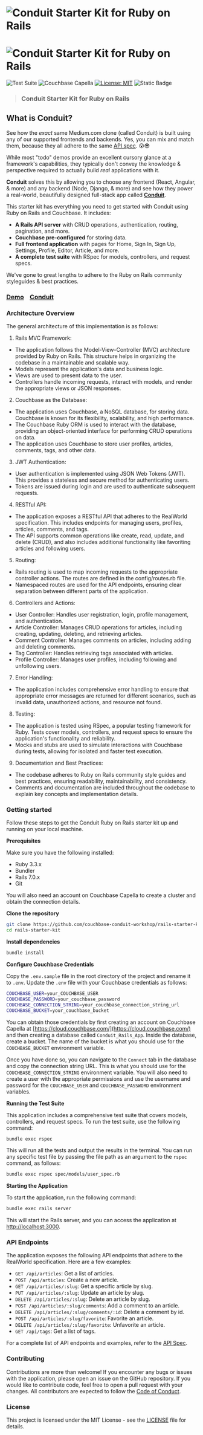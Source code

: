 # ![Conduit Starter Kit for Ruby on Rails](conduit_readme_banner.png#gh-light-mode-only)
# ![Conduit Starter Kit for Ruby on Rails](conduit_readme_banner_dark_mode.png#gh-dark-mode-only)

![Test Suite](https://github.com/couchbase-conduit-workshop/rails-starter-kit/actions/workflows/run-tests.yml/badge.svg)
![Couchbase Capella](https://img.shields.io/badge/Couchbase_Capella-Enabled-red)
[![License: MIT](https://cdn.prod.website-files.com/5e0f1144930a8bc8aace526c/65dd9eb5aaca434fac4f1c34_License-MIT-blue.svg)](/LICENSE)
![Static Badge](https://img.shields.io/badge/Code_of_Conduct-Contributor_Covenant-violet.svg)

> ### Conduit Starter Kit for Ruby on Rails

## What is Conduit?

See how the *exact* same Medium.com clone (called Conduit) is built using any of our supported frontends and backends. Yes, you can mix and match them, because they all adhere to the same [API spec](https://realworld-docs.netlify.app/docs/specs/backend-specs/introduction). 😮😎

While most "todo" demos provide an excellent cursory glance at a framework's capabilities, they typically don't convey the knowledge & perspective required to actually build _real_ applications with it.

**Conduit** solves this by allowing you to choose any frontend (React, Angular, & more) and any backend (Node, Django, & more) and see how they power a real-world, beautifully designed full-stack app called [**Conduit**](https://conduit.realworld.how).

This starter kit has everything you need to get started with Conduit using Ruby on Rails and Couchbase. It includes:

- **A Rails API server** with CRUD operations, authentication, routing, pagination, and more.
- **Couchbase pre-configured** for storing data.
- **Full frontend application** with pages for Home, Sign In, Sign Up, Settings, Profile, Editor, Article, and more.
- **A complete test suite** with RSpec for models, controllers, and request specs.

We've gone to great lengths to adhere to the Ruby on Rails community styleguides & best practices.

### [Demo](https://demo.realworld.io/)&nbsp;&nbsp;&nbsp;&nbsp;[Conduit](https://github.com/gothinkster/realworld)

### Architecture Overview

The general architecture of this implementation is as follows:

1. Rails MVC Framework:

* The application follows the Model-View-Controller (MVC) architecture provided by Ruby on Rails. This structure helps in organizing the codebase in a maintainable and scalable way.
* Models represent the application's data and business logic.
* Views are used to present data to the user.
* Controllers handle incoming requests, interact with models, and render the appropriate views or JSON responses.

2. Couchbase as the Database:

* The application uses Couchbase, a NoSQL database, for storing data. Couchbase is known for its flexibility, scalability, and high performance.
* The Couchbase Ruby ORM is used to interact with the database, providing an object-oriented interface for performing CRUD operations on data.
* The application uses Couchbase to store user profiles, articles, comments, tags, and other data.

3. JWT Authentication:

* User authentication is implemented using JSON Web Tokens (JWT). This provides a stateless and secure method for authenticating users.
* Tokens are issued during login and are used to authenticate subsequent requests.

4. RESTful API:

* The application exposes a RESTful API that adheres to the RealWorld specification. This includes endpoints for managing users, profiles, articles, comments, and tags.
* The API supports common operations like create, read, update, and delete (CRUD), and also includes additional functionality like favoriting articles and following users.

5. Routing:

* Rails routing is used to map incoming requests to the appropriate controller actions. The routes are defined in the config/routes.rb file.
* Namespaced routes are used for the API endpoints, ensuring clear separation between different parts of the application.

6. Controllers and Actions:

* User Controller: Handles user registration, login, profile management, and authentication.
* Article Controller: Manages CRUD operations for articles, including creating, updating, deleting, and retrieving articles.
* Comment Controller: Manages comments on articles, including adding and deleting comments.
* Tag Controller: Handles retrieving tags associated with articles.
* Profile Controller: Manages user profiles, including following and unfollowing users.

7. Error Handling:

* The application includes comprehensive error handling to ensure that appropriate error messages are returned for different scenarios, such as invalid data, unauthorized actions, and resource not found.

8. Testing:

* The application is tested using RSpec, a popular testing framework for Ruby. Tests cover models, controllers, and request specs to ensure the application's functionality and reliability.
* Mocks and stubs are used to simulate interactions with Couchbase during tests, allowing for isolated and faster test execution.

9. Documentation and Best Practices:

* The codebase adheres to Ruby on Rails community style guides and best practices, ensuring readability, maintainability, and consistency.
* Comments and documentation are included throughout the codebase to explain key concepts and implementation details.

### Getting started

Follow these steps to get the Conduit Ruby on Rails starter kit up and running on your local machine.

**Prerequisites**

Make sure you have the following installed:

* Ruby 3.3.x
* Bundler
* Rails 7.0.x
* Git

You will also need an account on Couchbase Capella to create a cluster and obtain the connection details.

**Clone the repository**

```bash
git clone https://github.com/couchbase-conduit-workshop/rails-starter-kit.git
cd rails-starter-kit
```

**Install dependencies**

```bash
bundle install
```

**Configure Couchbase Credentials**

Copy the `.env.sample` file in the root directory of the project and rename it to `.env`. Update the `.env` file with your Couchbase credentials as follows:

```bash
COUCHBASE_USER=your_COUCHBASE_USER
COUCHBASE_PASSWORD=your_couchbase_password
COUCHBASE_CONNECTION_STRING=your_couchbase_connection_string_url
COUCHBASE_BUCKET=your_couchbase_bucket
```

You can obtain those credentials by first creating an account on Couchbase Capella at [https://cloud.couchbase.com/](https://cloud.couchbase.com/) and then creating a database called `Conduit_Rails_App`. Inside the database, create a bucket. The name of the bucket is what you should use for the `COUCHBASE_BUCKET` environment variable.

Once you have done so, you can navigate to the `Connect` tab in the database and copy the connection string URL. This is what you should use for the `COUCHBASE_CONNECTION_STRING` environment variable. You will also need to create a user with the appropriate permissions and use the username and password for the `COUCHBASE_USER` and `COUCHBASE_PASSWORD` environment variables.

**Running the Test Suite**

This application includes a comprehensive test suite that covers models, controllers, and request specs. To run the test suite, use the following command:

```bash
bundle exec rspec
```

This will run all the tests and output the results in the terminal. You can run any specific test file by passing the file path as an argument to the `rspec` command, as follows:

```bash
bundle exec rspec spec/models/user_spec.rb
```

**Starting the Application**

To start the application, run the following command:

```bash
bundle exec rails server
```

This will start the Rails server, and you can access the application at [http://localhost:3000](http://localhost:3000).

### API Endpoints

The application exposes the following API endpoints that adhere to the RealWorld specification. Here are a few examples:

* `GET /api/articles`: Get a list of articles.
* `POST /api/articles`: Create a new article.
* `GET /api/articles/:slug`: Get a specific article by slug.
* `PUT /api/articles/:slug`: Update an article by slug.
* `DELETE /api/articles/:slug`: Delete an article by slug.
* `POST /api/articles/:slug/comments`: Add a comment to an article.
* `DELETE /api/articles/:slug/comments/:id`: Delete a comment by id.
* `POST /api/articles/:slug/favorite`: Favorite an article.
* `DELETE /api/articles/:slug/favorite`: Unfavorite an article.
* `GET /api/tags`: Get a list of tags.

For a complete list of API endpoints and examples, refer to the [API Spec](https://realworld-docs.netlify.app/docs/specs/backend-specs/introduction).

### Contributing

Contributions are more than welcome! If you encounter any bugs or issues with the application, please open an issue on the GitHub repository. If you would like to contribute code, feel free to open a pull request with your changes. All contributors are expected to follow the [Code of Conduct](CODE_OF_CONDUCT.md).

### License

This project is licensed under the MIT License - see the [LICENSE](LICENSE) file for details.